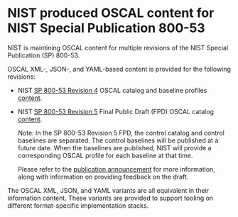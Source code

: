 # NIST produced OSCAL content for NIST Special Publication 800-53

NIST is maintining OSCAL content for multiple revisions of the NIST Special Publication (SP) 800-53.

OSCAL XML-, JSON-, and YAML-based content is provided for the following revisions:

- NIST [SP 800-53 Revision 4][sp800-53-rev4] OSCAL catalog and baseline profiles [content][sp800-53-rev4-oscal].
- NIST [SP 800-53 Revision 5][sp800-53-rev5] Final Public Draft (FPD) OSCAL catalog [content][sp800-53-rev5-oscal].

    Note: In the SP 800-53 Revision 5 FPD, the control catalog and control baselines are separated. The control baselines will be published at a future date. When the baselines are published, NIST will provide a corresponding OSCAL profile for each baseline at that time.

    Please refer to the [publication announcement][sp800-53-rev5-announcement] for more information, along with information on providing feedback on the draft.

The OSCAL XML, JSON, and YAML variants are all equivalent in their information content. These variants are provided to support tooling on different format-specific implementation stacks.

[sp800-53-rev4-oscal]: rev4
[sp800-53-rev4]: https://csrc.nist.gov/publications/detail/sp/800-53/rev-4/final
[sp800-53-rev5-oscal]: rev5
[sp800-53-rev5]: https://csrc.nist.gov/publications/detail/sp/800-53/rev-5/draft
[sp800-53-rev5-announcement]: https://csrc.nist.gov/publications/detail/sp/800-53/rev-5/draft